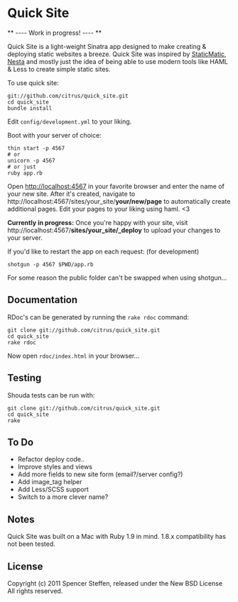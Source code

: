 Quick Site
==========

** ---- Work in progress! ---- **

Quick Site is a light-weight Sinatra app designed to make creating & deploying static websites a breeze. Quick Site was inspired by [StaticMatic](https://github.com/staticmatic/staticmatic), [Nesta](http://effectif.com/nesta) and mostly just the idea of being able to use modern tools like HAML & Less to create simple static sites.

To use quick site:

    git://github.com/citrus/quick_site.git
    cd quick_site
    bundle install
    
Edit `config/development.yml` to your liking.
    
Boot with your server of choice:
    
    thin start -p 4567
    # or
    unicorn -p 4567
    # or just
    ruby app.rb
    

Open [http://localhost:4567](http://localhost:4567) in your favorite browser and enter the name of your new site. After it's created, navigate to http://localhost:4567/sites/your_site/**your/new/page** to automatically create additional pages. Edit your pages to your liking using haml. <3



**Currently in progress:** Once you're happy with your site, visit http://localhost:4567/**sites/your_site/_deploy** to upload your changes to your server. 



If you'd like to restart the app on each request: (for development)
    
    shotgun -p 4567 $PWD/app.rb
    
For some reason the public folder can't be swapped when using shotgun... 


Documentation
-------------

RDoc's can be generated by running the `rake rdoc` command:

    git clone git://github.com/citrus/quick_site.git
    cd quick_site
    rake rdoc

Now open `rdoc/index.html` in your browser...


Testing
-------

Shouda tests can be run with:

    git clone git://github.com/citrus/quick_site.git
    cd quick_site
    rake



To Do
-----

* Refactor deploy code..
* Improve styles and views
* Add more fields to new site form (email?/server config?)
* Add image_tag helper
* Add Less/SCSS support
* Switch to a more clever name?


Notes
-----

Quick Site was built on a Mac with Ruby 1.9 in mind. 1.8.x compatibility has not been tested.


License
-------

Copyright (c) 2011 Spencer Steffen, released under the New BSD License All rights reserved.